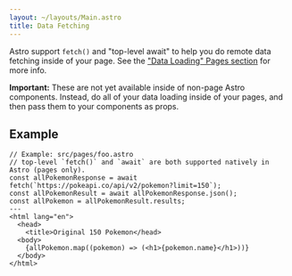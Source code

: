 ```yaml
---
layout: ~/layouts/Main.astro
title: Data Fetching
---
```


Astro support `fetch()` and "top-level await" to help you do remote data fetching inside of your page. See the ["Data Loading" Pages section](/core-concepts/astro-pages#data-loading) for more info.

**Important:** These are not yet available inside of non-page Astro components. Instead, do all of your data loading inside of your pages, and then pass them to your components as props.

## Example
```astro
// Example: src/pages/foo.astro
// top-level `fetch()` and `await` are both supported natively in Astro (pages only).
const allPokemonResponse = await fetch(`https://pokeapi.co/api/v2/pokemon?limit=150`);
const allPokemonResult = await allPokemonResponse.json();
const allPokemon = allPokemonResult.results;
---
<html lang="en">
  <head>
    <title>Original 150 Pokemon</head>
  <body>
    {allPokemon.map((pokemon) => (<h1>{pokemon.name}</h1>))}
  </body>
</html>
```